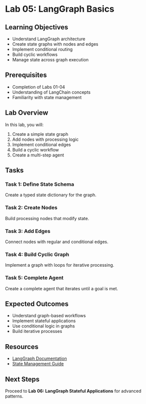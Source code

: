 # Lab 05: LangGraph Basics

## Learning Objectives
- Understand LangGraph architecture
- Create state graphs with nodes and edges
- Implement conditional routing
- Build cyclic workflows
- Manage state across graph execution

## Prerequisites
- Completion of Labs 01-04
- Understanding of LangChain concepts
- Familiarity with state management

## Lab Overview
In this lab, you will:
1. Create a simple state graph
2. Add nodes with processing logic
3. Implement conditional edges
4. Build a cyclic workflow
5. Create a multi-step agent

## Tasks

### Task 1: Define State Schema
Create a typed state dictionary for the graph.

### Task 2: Create Nodes
Build processing nodes that modify state.

### Task 3: Add Edges
Connect nodes with regular and conditional edges.

### Task 4: Build Cyclic Graph
Implement a graph with loops for iterative processing.

### Task 5: Complete Agent
Create a complete agent that iterates until a goal is met.

## Expected Outcomes
- Understand graph-based workflows
- Implement stateful applications
- Use conditional logic in graphs
- Build iterative processes

## Resources
- [LangGraph Documentation](https://langchain-ai.github.io/langgraph/)
- [State Management Guide](https://langchain-ai.github.io/langgraph/concepts/)

## Next Steps
Proceed to **Lab 06: LangGraph Stateful Applications** for advanced patterns.

